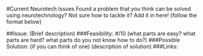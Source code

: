 #Current Neurotech Issues
Found a problem that you think can be solved using neurotechnology? Not sure how to tackle it? Add it in here!
(follow the format below)

##Issue:
(Brief description)
###Feasibility: #/10
(what parts are easy? what parts are hard? what parts do you not know how to do?)
###Possible Solution: (if you can think of one)
(description of solution)
###Links:
